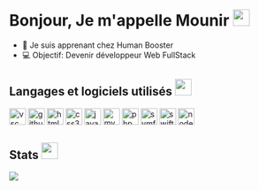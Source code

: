 # Bonjour, Je m'appelle Mounir <img src="https://cdn3.emoji.gg/emojis/8441-peepohey.gif" width="30">

-   🌱 Je suis apprenant chez Human Booster
-   💻 Objectif: Devenir développeur Web FullStack

## Langages et logiciels utilisés <img src="https://cdn3.emoji.gg/emojis/4297-pepe-hacker.gif" width="30">

<p align="left">
<img src="https://cdn.jsdelivr.net/gh/devicons/devicon/icons/vscode/vscode-original.svg" alt="vsc" width="30" height="30"/>
<img src="https://user-images.githubusercontent.com/3369400/139447912-e0f43f33-6d9f-45f8-be46-2df5bbc91289.png" alt="github" width="30" height="30"/>
<img src="https://cdn.jsdelivr.net/gh/devicons/devicon/icons/html5/html5-original.svg" alt="html5" width="30" height="30"/>
<img src="https://cdn.jsdelivr.net/gh/devicons/devicon/icons/css3/css3-original.svg" alt="css3" width="30" height="30"/>
<img src="https://cdn.jsdelivr.net/gh/devicons/devicon/icons/javascript/javascript-original.svg" alt="javascript" width="30" height="30"/>
<img src="https://cdn.jsdelivr.net/gh/devicons/devicon/icons/mysql/mysql-original.svg" alt="mysql" width="30" height="30"/>
<img src="https://cdn.jsdelivr.net/gh/devicons/devicon/icons/php/php-original.svg" alt="php" width="30" height="30"/>
<img src="https://cdn.jsdelivr.net/gh/devicons/devicon/icons/symfony/symfony-original.svg" alt="symfony" width="30" height="30"/>
<img src="https://cdn.jsdelivr.net/gh/devicons/devicon/icons/swift/swift-original.svg" alt="swift" width="30" height="30"/>
<img src="https://cdn.jsdelivr.net/gh/devicons/devicon/icons/nodejs/nodejs-original.svg" alt="nodejs" width="30" height="30"/>

## Stats <img src="https://cdn3.emoji.gg/emojis/8740-nerdge.gif" width="30">

<a href="https://github-readme-stats.vercel.app/api/top-langs/?username=0xMounir&layout=compact">
  <img align="left" src="https://github-readme-stats.vercel.app/api/top-langs/?username=0xMounir&layout=compact" />
</a>
